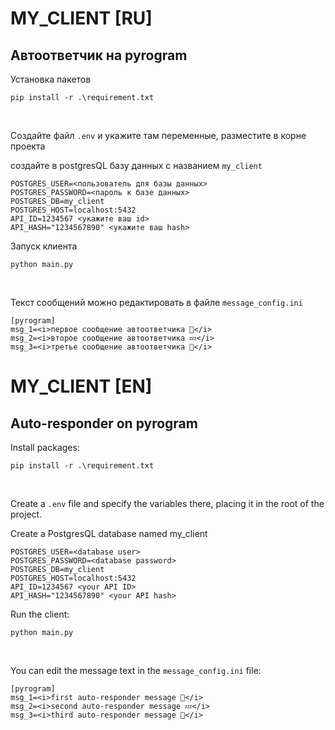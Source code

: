 # MY_CLIENT [RU]
<h2>Автоответчик на pyrogram</h2>

Установка пакетов <pre>`pip install -r .\requirement.txt`</pre> <br/>

Создайте файл `.env` и укажите там переменные, разместите в корне проекта <br/>

создайте в postgresQL базу данных с названием `my_client` <br/>

    POSTGRES_USER=<пользователь для базы данных>
    POSTGRES_PASSWORD=<пароль к базе данных>
    POSTGRES_DB=my_client
    POSTGRES_HOST=localhost:5432
    API_ID=1234567 <укажите ваш id>
    API_HASH="1234567890" <укажите ваш hash> 

Запуск клиента <pre>`python main.py`</pre> <br/>

Текст сообщений можно редактировать в файле `message_config.ini`

    [pyrogram]
    msg_1=<i>первое сообщение автоответчика 🖖</i>
    msg_2=<i>второе сообщение автоответчика 💤</i>
    msg_3=<i>третье сообщение автоответчика 👀</i>

# MY_CLIENT [EN]
<h2>Auto-responder on pyrogram</h2>

Install packages: <pre>`pip install -r .\requirement.txt`</pre> <br/>

Create a `.env` file and specify the variables there, placing it in the root of the project. <br/>

Create a PostgresQL database named my_client <br/>

    POSTGRES_USER=<database user>
    POSTGRES_PASSWORD=<database password>
    POSTGRES_DB=my_client
    POSTGRES_HOST=localhost:5432
    API_ID=1234567 <your API ID>
    API_HASH="1234567890" <your API hash> 

Run the client: <pre>`python main.py`</pre> <br/>

You can edit the message text in the `message_config.ini` file:

    [pyrogram]
    msg_1=<i>first auto-responder message 🖖</i>
    msg_2=<i>second auto-responder message 💤</i>
    msg_3=<i>third auto-responder message 👀</i>